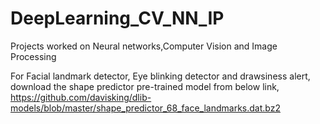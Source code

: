 # DeepLearning_CV_NN_IP
Projects worked on Neural networks,Computer Vision and Image Processing

For Facial landmark detector, Eye blinking detector and drawsiness alert, download the shape predictor pre-trained model from below link,
https://github.com/davisking/dlib-models/blob/master/shape_predictor_68_face_landmarks.dat.bz2
